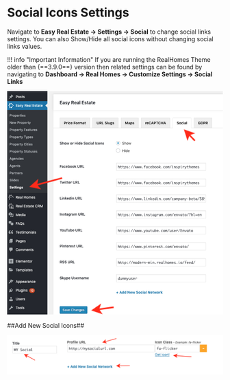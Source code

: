 # Social Icons Settings

Navigate to **Easy Real Estate → Settings → Social** to change social links settings. You can also Show/Hide all social icons without changing social links values.

!!! info "Important Information"
    If you are running the RealHomes Theme older than {==3.9.0==} version then related settings can be found by navigating to **Dashboard → Real Homes → Customize Settings → Social Links**

![Social Icon Settings](images/ere-tabs/social.png)

##Add New Social Icons##

![Add New Social Icon](images/ere-tabs/add-social.png)